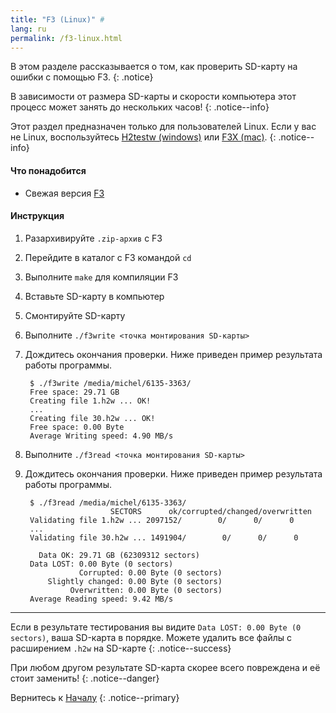 ```yaml
---
title: "F3 (Linux)" #
lang: ru
permalink: /f3-linux.html
---
```


В этом разделе рассказывается о том, как проверить SD-карту на ошибки с помощью F3.
{: .notice}

В зависимости от размера SD-карты и скорости компьютера этот процесс может занять до нескольких часов!
{: .notice--info}

Этот раздел предназначен только для пользователей Linux. Если у вас не Linux, воспользуйтесь [H2testw (windows)](h2testw-windows) или [F3X (mac)](f3x-mac).
{: .notice--info}

#### Что понадобится

* Свежая версия [F3](https://github.com/AltraMayor/f3/archive/v6.0.zip)

#### Инструкция

1. Разархивируйте `.zip-архив` с F3
2. Перейдите в каталог с F3 командой `cd`
3. Выполните `make` для компиляции F3
4. Вставьте SD-карту в компьютер
5. Смонтируйте SD-карту
6. Выполните `./f3write <точка монтирования SD-карты>`
7. Дождитесь окончания проверки. Ниже приведен пример результата работы программы.

		$ ./f3write /media/michel/6135-3363/
		Free space: 29.71 GB
		Creating file 1.h2w ... OK!
		...
		Creating file 30.h2w ... OK!
		Free space: 0.00 Byte
		Average Writing speed: 4.90 MB/s

8. Выполните `./f3read <точка монтирования SD-карты>`
9. Дождитесь окончания проверки. Ниже приведен пример результата работы программы.

		$ ./f3read /media/michel/6135-3363/
		                  SECTORS      ok/corrupted/changed/overwritten
		Validating file 1.h2w ... 2097152/        0/      0/      0
		...
		Validating file 30.h2w ... 1491904/        0/      0/      0

		  Data OK: 29.71 GB (62309312 sectors)
		Data LOST: 0.00 Byte (0 sectors)
			       Corrupted: 0.00 Byte (0 sectors)
			Slightly changed: 0.00 Byte (0 sectors)
			     Overwritten: 0.00 Byte (0 sectors)
		Average Reading speed: 9.42 MB/s

___

Если в результате тестирования вы видите `Data LOST: 0.00 Byte (0 sectors)`, ваша SD-карта в порядке. Можете удалить все файлы с расширением `.h2w` на SD-карте
{: .notice--success}

При любом другом результате SD-карта скорее всего повреждена и её стоит заменить!
{: .notice--danger}

Вернитесь к [Началу](get-started)
{: .notice--primary}